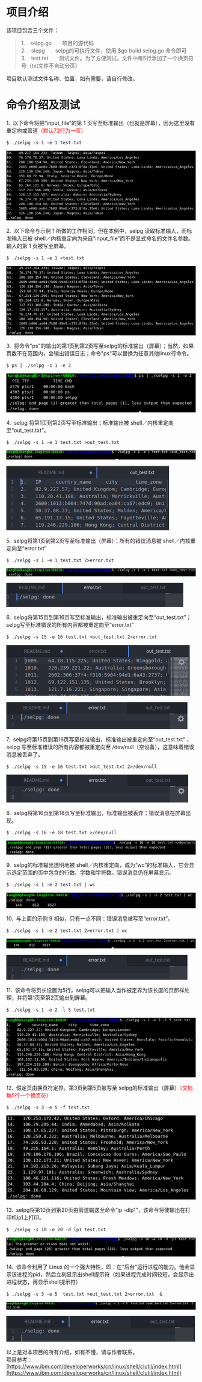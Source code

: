 # 项目介绍
该项目包含三个文件：

>1.&emsp;selpg.go&emsp;&emsp;项目的源代码</br>
>2.&emsp;slepg&emsp;&emsp;selpg的可执行文件，使用 $go build selpg.go 命令即可</br>
>3.&emsp;test.txt&emsp;&emsp;测试文件。为了方便测试，文件中每5行添加了一个换页符号（txt文件不自动分页）</br>

项目默认测试文件名称、位置，如有需要，请自行修改。

# 命令介绍及测试
1.&nbsp;&nbsp;以下命令将把“input_file”的第 1 页写至标准输出（也就是屏幕），因为这里没有重定向或管道<font color="red">（默认72行为一页）</font>
```
$ ./selpg -s 1 -e 1 test.txt
```
![image/1.png](image/1.png)

2.&nbsp;&nbsp;以下命令与示例 1 所做的工作相同，但在本例中，selpg 读取标准输入，而标准输入已被 shell／内核重定向为来自“input_file”而不是显式命名的文件名参数。输入的第 1 页被写至屏幕。
```
$ ./selpg -s 1 -e 1 <test.txt
```
![image/2.png](image/2.png)

3.&nbsp;&nbsp;将命令"ps"的输出的第1页到第2页写至selpg的标准输出（屏幕）；当然，如果页数不在范围内，会输出错误日志；命令"ps"可以替换为任意其他linux行命令。
```
$ ps | ./selpg -s 1 -e 2
```
![image/3.png](image/3.png)

4.&nbsp;&nbsp;selpg 将第1页到第2页写至标准输出；标准输出被 shell／内核重定向至“out_test.txt”。
```
$ ./selpg -s 1 -e 1 test.txt >out_test.txt
```
![image/4](image/4.png)

![image/out_test](image/out_test.png)

5.&nbsp;&nbsp;selpg将第1页到第2页写至标准输出（屏幕）；所有的错误消息被 shell／内核重定向至“error.txt”
```
$ ./selpg -s 1 -e 1 test.txt 2>error.txt
```
![5](image/5.png)

![image/error](image/error.png)

6.&nbsp;&nbsp;selpg将第15页到第16页写至标准输出，标准输出被重定向至“out_test.txt”；selpg写至标准错误的所有内容都被重定向至“error.txt”
```
$ ./selpg -s 15 -e 16 test.txt >out_test.txt 2>error.txt
```
![image/out_test1](image/out_test1.png)

![image/error1](image/error1.png)

7.&nbsp;&nbsp;selpg将第15页到第16页写至标准输出，标准输出被重定向至“out_test.txt”；selpg 写至标准错误的所有内容都被重定向至 /dev/null（空设备），这意味着错误消息被丢弃了。
```
$ ./selpg -s 15 -e 16 test.txt >out_test.txt 2>/dev/null
```
![image/error2](image/error2.png)

8.&nbsp;&nbsp;selpg将第16页到第18页写至标准输出，标准输出被丢弃；错误消息在屏幕出现。
```
$ ./selpg -s 16 -e 18 test.txt >/dev/null
```
![image/8](image/8.png)

9.&nbsp;&nbsp;selpg的标准输出透明地被 shell／内核重定向，成为“wc”的标准输入，它会显示选定范围的页中包含的行数、字数和字符数。错误消息仍在屏幕显示。
```
$ ./selpg -s 1 -e 2 test.txt | wc
```
![image/9](image/9.png)

10.&nbsp;&nbsp;与上面的示例 9 相似，只有一点不同：错误消息被写至“error.txt”。
```
$ ./selpg -s 1 -e 2 test.txt 2>error.txt | wc
```
![image/10.1](image/10.1.png)

![image/10.2](image/10.2.png)

11.&nbsp;&nbsp;该命令将页长设置为5行，selpg可以把输入当作被定界为该长度的页那样处理，并将第1页至第2页输出到屏幕。
```
$ ./selpg -s 1 -e 2 -l 5 test.txt
```
![11.png](image/11.png)

12.&nbsp;&nbsp;假定页由换页符定界。第3页到第5页被写至 selpg的标准输出（屏幕）<font color="red">（文档每5行一个换页符）</font>
```
$ ./selpg -s 3 -e 5 -f test.txt
```
![image/12](image/12.png)

13.&nbsp;&nbsp;selpg将第10页到第20页由管道输送至命令“lp -dlp1”，该命令将使输出在打印机lp1上打印。
```
$ ./selpg -s 10 -e 20 -d lp1 test.txt
```
![image/13](image/13.png)

14.&nbsp;&nbsp;该命令利用了 Linux 的一个强大特性，即：在“后台”运行进程的能力。他会显示该进程的pid，然后立刻显示出shell提示符（如果进程完成时间较短，会显示出进程状态，再显示shell提示符）
```
$ ./selpg -s 3 -e 5  test.txt >out_test.txt 2>error.txt  &
```
![image/14](image/14.png)

![image/14.1](image/14.1.png)

以上是对本项目的所有介绍，如有不懂，请与作者联系。<br>
项目参考：[https://www.ibm.com/developerworks/cn/linux/shell/clutil/index.html](https://www.ibm.com/developerworks/cn/linux/shell/clutil/index.html)
